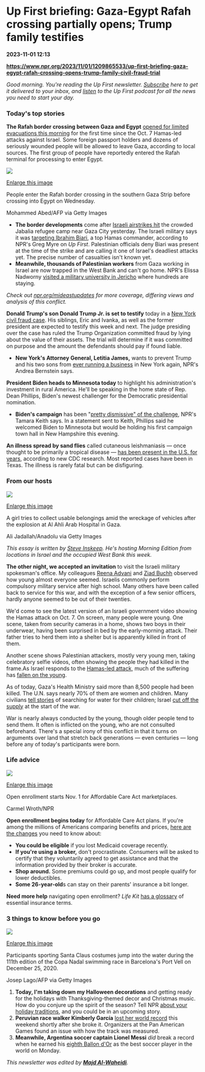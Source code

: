 # Up First briefing: Gaza-Egypt Rafah crossing partially opens; Trump family testifies

**2023-11-01 12:13**

**https://www.npr.org/2023/11/01/1209865533/up-first-briefing-gaza-egypt-rafah-crossing-opens-trump-family-civil-fraud-trial**

_Good morning. You're reading the Up First newsletter._ [_Subscribe_](https://www.npr.org/newsletter/news) _here to get it delivered to your inbox, and_ [_listen_](https://www.npr.org/podcasts/510318/up-first/) _to the Up First podcast for all the news you need to start your day._

### Today's top stories

**The Rafah border crossing between Gaza and Egypt** [opened for limited evacuations this morning](https://www.npr.org/2023/11/01/1209859350/foreign-nationals-gaza-rafah-border) for the first time since the Oct. 7 Hamas-led attacks against Israel. Some foreign passport holders and dozens of seriously wounded people will be allowed to leave Gaza, according to local sources. The first group of people have reportedly entered the Rafah terminal for processing to enter Egypt.

 ![](https://media.npr.org/assets/img/2023/11/01/rafah.gate4.getty_wide-071d0191a61aa74921cd702ccd445d75f422dde9-s1100-c50.jpg) 

[Enlarge this image](https://media.npr.org/assets/img/2023/11/01/rafah.gate4.getty_wide-071d0191a61aa74921cd702ccd445d75f422dde9-s1200.jpg)

People enter the Rafah border crossing in the southern Gaza Strip before crossing into Egypt on Wednesday.

Mohammed Abed/AFP via Getty Images

*   **The border developments** come after [Israeli airstrikes hit](https://www.npr.org/2023/10/31/1209646548/israel-military-central-gaza-fighting-hamas) the crowded Jabalia refugee camp near Gaza City yesterday. The Israeli military says it was [targeting Ibrahim Biari](https://one.npr.org/?sharedMediaId=1198909020:1209863006), a top Hamas commander, according to NPR's Greg Myre on _Up First_. Palestinian officials deny Biari was present at the time of the strike and are calling it one of Israel's deadliest attacks yet. The precise number of casualties isn't known yet.
*   **Meanwhile, thousands of Palestinian workers** from Gaza working in Israel are now trapped in the West Bank and can't go home. NPR's Elissa Nadworny [visited a military university in Jericho](https://one.npr.org/?sharedMediaId=1209529090:1209529091) where hundreds are staying.

_Check out_ [_npr.org/mideastupdates_](https://www.npr.org/series/1205445976/middle-east-crisis) _for more coverage, differing views and analysis of this conflict._

**Donald Trump's son Donald Trump Jr. is set to testify** today in a [New York civil fraud case](https://www.npr.org/2023/10/31/1209721171/trump-family-to-take-the-witness-stand-in-new-york-civil-fraud-trial). His siblings, Eric and Ivanka, as well as the former president are expected to testify this week and next. The judge presiding over the case has ruled the Trump Organization committed fraud by lying about the value of their assets. The trial will determine if it was committed on purpose and the amount the defendants should pay if found liable.

*   **New York's Attorney General, Letitia James,** wants to prevent Trump and his two sons from [ever running a business](https://one.npr.org/?sharedMediaId=1198909020:1209863006) in New York again, NPR's Andrea Bernstein says.

**President Biden heads to Minnesota today** to highlight his administration's investment in rural America. He'll be speaking in the home state of Rep. Dean Phillips, Biden's newest challenger for the Democratic presidential nomination.

*   **Biden's campaign** has been "[pretty dismissive" of the challenge](https://one.npr.org/?sharedMediaId=1209857232:1209857233), NPR's Tamara Keith says. In a statement sent to Keith, Phillips said he welcomed Biden to Minnesota but would be holding his first campaign town hall in New Hampshire this evening.

**An illness spread by sand flies** called cutaneous leishmaniasis — once thought to be primarily a tropical disease — [has been present in the U.S. for years](https://www.npr.org/sections/goatsandsoda/2023/11/01/1209681147/leishmaniasis-sand-flies-tropical-disease-endemic-north-america-united-states), according to new CDC research. Most reported cases have been in Texas. The illness is rarely fatal but can be disfiguring.

### From our hosts

 ![](https://media.npr.org/assets/img/2023/11/01/gettyimages-1730514697_wide-7e55a110f28b3d414b77d3f08f001ee7511798fd-s1100-c50.jpg) 

[Enlarge this image](https://media.npr.org/assets/img/2023/11/01/gettyimages-1730514697_wide-7e55a110f28b3d414b77d3f08f001ee7511798fd-s1200.jpg)

A girl tries to collect usable belongings amid the wreckage of vehicles after the explosion at Al Ahli Arab Hospital in Gaza.

Ali Jadallah/Anadolu via Getty Images

_This essay is written by_ [_Steve Inskeep_](https://www.npr.org/people/4080709/steve-inskeep)_. He's hosting Morning Edition from locations in Israel and the occupied West Bank this week._

**The other night, we accepted an invitation** to visit the Israeli military spokesman's office. My colleagues [Reena Advani](https://www.npr.org/people/726244988/reena-advani) and [Ziad Buchh](https://www.npr.org/people/968488759/ziad-buchh) observed how young almost everyone seemed. Israelis commonly perform compulsory military service after high school. Many others have been called back to service for this war, and with the exception of a few senior officers, hardly anyone seemed to be out of their twenties.

We'd come to see the latest version of an Israeli government video showing the Hamas attack on Oct. 7. On screen, many people were young. One scene, taken from security cameras in a home, shows two boys in their underwear, having been surprised in bed by the early-morning attack. Their father tries to herd them into a shelter but is apparently killed in front of them.

Another scene shows Palestinian attackers, mostly very young men, taking celebratory selfie videos, often showing the people they had killed in the frame.As Israel responds to the [Hamas-led attack](https://www.npr.org/2023/10/27/1208836319/israel-hamas-islamic-jihad-militants-videos-details), much of the suffering has [fallen on the young](https://one.npr.org/?sharedMediaId=1209377184:1209377185).

As of today, Gaza's Health Ministry said more than 8,500 people had been killed. The U.N. says nearly 70% of them are women and children. Many civilians [tell stories](https://www.npr.org/2023/10/27/1208851845/americans-in-gaza-feel-abandoned-by-their-government) of searching for water for their children; Israel [cut off the supply](https://one.npr.org/?sharedMediaId=1209377247:1209377248) at the start of the war.

War is nearly always conducted by the young, though older people tend to send them. It often is inflicted on the young, who are not consulted beforehand. There's a special irony of this conflict in that it turns on arguments over land that stretch back generations — even centuries — long before any of today's participants were born.

### Life advice

 ![](https://media.npr.org/assets/img/2023/11/01/openenroll2024_wide-b4136923a18e06fe3b167ac822c6e0313b1edf75-s1100-c50.jpg) 

[Enlarge this image](https://media.npr.org/assets/img/2023/11/01/openenroll2024_wide-b4136923a18e06fe3b167ac822c6e0313b1edf75-s1200.jpg)

Open enrollment starts Nov. 1 for Affordable Care Act marketplaces.

Carmel Wroth/NPR

**Open enrollment begins today** for Affordable Care Act plans. If you're among the millions of Americans comparing benefits and prices, [here are the changes](https://www.npr.org/sections/health-shots/2023/10/31/1209589574/open-enrollment-2024-aca-health-insurance) you need to know about:

*   **You could be eligible** if you lost Medicaid coverage recently.
*   **If you're using a broker,** don't procrastinate. Consumers will be asked to certify that they voluntarily agreed to get assistance and that the information provided by their broker is accurate.
*   **Shop around.** Some premiums could go up, and most people qualify for lower deductibles.
*   **Some 26-year-old**s can stay on their parents' insurance a bit longer.

**Need more help** navigating open enrollment? _Life Kit_ [has a glossary](https://www.npr.org/2021/10/15/1046371801/health-insurance-terms-defined-open-enrollment) of essential insurance terms.

### 3 things to know before you go

 ![](https://media.npr.org/assets/img/2023/11/01/gettyimages-1230297276_wide-977f19efc4bfd983c1e011f0ca19d7d6b48435cf-s1100-c50.jpg) 

[Enlarge this image](https://media.npr.org/assets/img/2023/11/01/gettyimages-1230297276_wide-977f19efc4bfd983c1e011f0ca19d7d6b48435cf-s1200.jpg)

Participants sporting Santa Claus costumes jump into the water during the 111th edition of the Copa Nadal swimming race in Barcelona's Port Vell on December 25, 2020.

Josep Lago/AFP via Getty Images

1.  **Today, I'm taking down my Halloween decorations** and getting ready for the holidays with Thanksgiving-themed decor and Christmas music. How do you conjure up the spirit of the season? Tell NPR [about your holiday traditions](https://www.npr.org/2023/10/31/1209697626/have-a-special-holiday-tradition-tell-us-about-it), and you could be in an upcoming story.
2.  **Peruvian race walker Kimberly García** [lost her world record](https://www.npr.org/2023/10/31/1209709900/race-walk-world-record-pan-american-games) this weekend shortly after she broke it. Organizers at the Pan American Games found an issue with how the track was measured.
3.  **Meanwhile, Argentina soccer captain Lionel Messi** _did_ break a record when he earned his [eighth Ballon d'Or](https://www.npr.org/2023/10/31/1209663527/lionel-messi-wins-8th-ballon-dor-spains-aitana-bonmati-is-named-top-female-playe) as the best soccer player in the world on Monday.

_This newsletter was edited by_ [_**Majd Al-Waheidi**_](https://www.npr.org/people/1155154221/majd-al-waheidi)_._